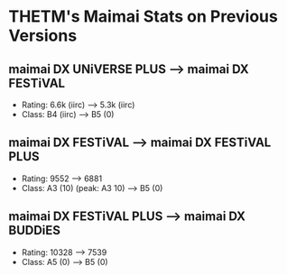 # THETM's Maimai Stats on Previous Versions

## maimai DX UNiVERSE PLUS --> maimai DX FESTiVAL
- Rating: 6.6k (iirc) --> 5.3k (iirc)
- Class: B4 (iirc) --> B5 (0)

## maimai DX FESTiVAL --> maimai DX FESTiVAL PLUS
- Rating: 9552 --> 6881
- Class: A3 (10) (peak: A3 10) --> B5 (0)

## maimai DX FESTiVAL PLUS --> maimai DX BUDDiES
- Rating: 10328 --> 7539
- Class: A5 (0) --> B5 (0)

